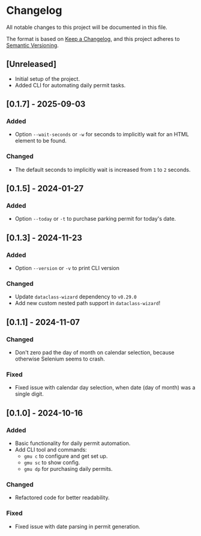 # Changelog

All notable changes to this project will be documented in this file.

The format is based on [Keep a Changelog](https://keepachangelog.com/en/1.0.0/), and this project adheres to [Semantic Versioning](https://semver.org/spec/v2.0.0.html).

## [Unreleased]
- Initial setup of the project.
- Added CLI for automating daily permit tasks.

## [0.1.7] - 2025-09-03

### Added
- Option `--wait-seconds` or `-w` for seconds to implicitly wait for an HTML element to be found.

### Changed
- The default seconds to implicitly wait is increased from `1` to `2` seconds.

## [0.1.5] - 2024-01-27

### Added
- Option `--today` or `-t` to purchase parking permit for today's date.

## [0.1.3] - 2024-11-23

### Added
- Option `--version` or `-v` to print CLI version

### Changed
- Update `dataclass-wizard` dependency to `v0.29.0`
- Add new custom nested path support in `dataclass-wizard`!

## [0.1.1] - 2024-11-07

### Changed
- Don't zero pad the day of month on calendar selection,
  because otherwise Selenium seems to crash.

### Fixed
- Fixed issue with calendar day selection, when date (day of month) was a single digit.

## [0.1.0] - 2024-10-16
### Added
- Basic functionality for daily permit automation.
- Add CLI tool and commands:
  - `gmu c` to configure and get set up.
  - `gmu sc` to show config.
  - `gmu dp` for purchasing daily permits.

### Changed
- Refactored code for better readability.

### Fixed
- Fixed issue with date parsing in permit generation.

